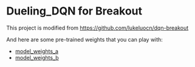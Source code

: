Dueling_DQN for Breakout
================

This project is modified from https://github.com/lukeluocn/dqn-breakout

And here are some pre-trained weights that you can play with:
- [model_weights_a](https://github.com/lukeluocn/dqn-breakout/releases/download/v0.0.0/model_weights_a)
- [model_weights_b](https://github.com/lukeluocn/dqn-breakout/releases/download/v0.0.0/model_weights_b)
